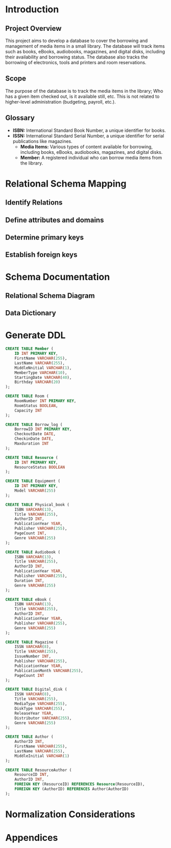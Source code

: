 # Introduction

## Project Overview

This project aims to develop a database to cover the borrowing and management of media items in a small library. The database will track items such as books, eBooks, audiobooks, magazines, and digital disks, including their availability and borrowing status. The database also tracks the borrowing of electronics, tools and printers and room reservations.

## Scope

The purpose of the database is to track the media items in the library; Who has a given item checked out, is it available still, etc. This is not related to higher-level administration (budgeting, payroll, etc.).

## Glossary

- **ISBN:** International Standard Book Number, a unique identifier for books.
- **ISSN:** International Standard Serial Number, a unique identifier for serial publications like magazines.
  - **Media Items:** Various types of content available for borrowing, including books, eBooks, audiobooks, magazines, and digital disks.
  - **Member:** A registered individual who can borrow media items from the library.

# Relational Schema Mapping

## Identify Relations

## Define attributes and domains

## Determine primary keys

## Establish foreign keys

# Schema Documentation

## Relational Schema Diagram

## Data Dictionary

# Generate DDL

```sql
CREATE TABLE Member (
    ID INT PRIMARY KEY,
    FirstName VARCHAR(255),
    LastName VARCHAR(255),
    MiddleNnitial VARCHAR(1),
    MemberType VARCHAR(10),
    StartingDate VARCHAR(40),
    Birthday VARCHAR(20)
);

CREATE TABLE Room (
    RoomNumber INT PRIMARY KEY,
    RoomStatus BOOLEAN,
    Capacity INT
);

CREATE TABLE Borrow_log (
    BorrowID INT PRIMARY KEY,
    CheckoutDate DATE,
    CheckinDate DATE,
    Maxduration INT
);

CREATE TABLE Resource (
    ID INT PRIMARY KEY,
    ResourceStatus BOOLEAN
);

CREATE TABLE Equipment (
    ID INT PRIMARY KEY,
    Model VARCHAR(255)
);

CREATE TABLE Physical_book (
    ISBN VARCHAR(13),
    Title VARCHAR(255),
    AuthorID INT,
    PublicationYear YEAR,
    Publisher VARCHAR(255),
    PageCount INT,
    Genre VARCHAR(255)
);

CREATE TABLE Audiobook (
    ISBN VARCHAR(13),
    Title VARCHAR(255),
    AuthorID INT,
    PublicationYear YEAR,
    Publisher VARCHAR(255),
    Duration INT,
    Genre VARCHAR(255)
);

CREATE TABLE eBook (
    ISBN VARCHAR(13),
    Title VARCHAR(255),
    AuthorID INT,
    PublicationYear YEAR,
    Publisher VARCHAR(255),
    Genre VARCHAR(255)
);

CREATE TABLE Magazine (
    ISSN VARCHAR(8),
    Title VARCHAR(255),
    IssueNumber INT,
    Publisher VARCHAR(255),
    PublicationYear YEAR,
    PublicationMonth VARCHAR(255),
    PageCount INT
);

CREATE TABLE Digital_disk (
    ISSN VARCHAR(8),
    Title VARCHAR(255),
    MediaType VARCHAR(255),
    DiskType VARCHAR(255),
    ReleaseYear YEAR,
    Distributor VARCHAR(255),
    Genre VARCHAR(255)
);

CREATE TABLE Author (
    AuthorID INT,
    FirstName VARCHAR(255),
    LastName VARCHAR(255),
    MiddleInitial VARCHAR(1)
);

CREATE TABLE ResourceAuthor (
    ResourceID INT,
    AuthorID INT,
    FOREIGN KEY (ResourceID) REFERENCES Resource(ResourceID),
    FOREIGN KEY (AuthorID) REFERENCES Author(AuthorID)
);
```

# Normalization Considerations

# Appendices
